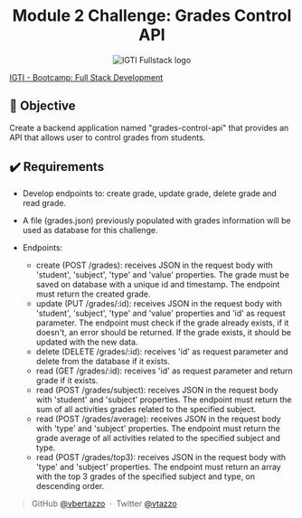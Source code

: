 <h1 align="center">Module 2 Challenge: Grades Control API</h1>

<div align="center">
	<img alt="IGTI Fullstack logo" src="https://res.cloudinary.com/voss/image/upload/v1594901380/readme_logos/igti-fullstack.png"/>
</div>

[IGTI - Bootcamp: Full Stack Development](https://www.igti.com.br/custom/bootcamp-desenvolvedor-full-stack/)

## 🎯 Objective

Create a backend application named "grades-control-api" that provides an API that allows user to control grades from students.

## ✔️ Requirements

- Develop endpoints to: create grade, update grade, delete grade and read grade.
- A file (grades.json) previously populated with grades information will be used as database for this challenge.
- Endpoints:

  - create (POST /grades): receives JSON in the request body with 'student', 'subject', 'type' and 'value' properties. The grade must be saved on database with a unique id and timestamp. The endpoint must return the created grade.
  - update (PUT /grades/:id): receives JSON in the request body with 'student', 'subject', 'type' and 'value' properties and 'id' as request parameter. The endpoint must check if the grade already exists, if it doesn't, an error should be returned. If the grade exists, it should be updated with the new data.
  - delete (DELETE /grades/:id): receives 'id' as request parameter and delete from the database if it exists.
  - read (GET /grades/:id): receives 'id' as request parameter and return grade if it exists.
  - read (POST /grades/subject): receives JSON in the request body with 'student' and 'subject' properties. The endpoint must return the sum of all activities grades related to the specified subject.
  - read (POST /grades/average): receives JSON in the request body with 'type' and 'subject' properties. The endpoint must return the grade average of all activities related to the specified subject and type.
  - read (POST /grades/top3): receives JSON in the request body with 'type' and 'subject' properties. The endpoint must return an array with the top 3 grades of the specified subject and type, on descending order.

> GitHub [@vbertazzo](https://github.com/vbertazzo) &nbsp;&middot;&nbsp;
> Twitter [@vtazzo](https://twitter.com/vtazzo)
